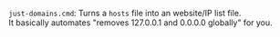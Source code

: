 `just-domains.cmd`: Turns a `hosts` file into an website/IP list file.  
It basically automates "removes 127.0.0.1 and 0.0.0.0 globally" for you.

